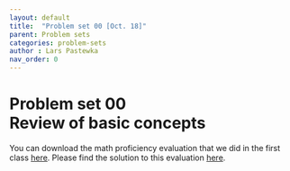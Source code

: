 ```yaml
---
layout: default
title:  "Problem set 00 [Oct. 18]"
parent: Problem sets
categories: problem-sets
author : Lars Pastewka
nav_order: 0
---
```


# Problem set 00 <br/> Review of basic concepts

You can download the math proficiency evaluation that we did in the first class [here](exercise_00_students.pdf). Please find the solution to this evaluation [here](exercise_00_solution.pdf).
